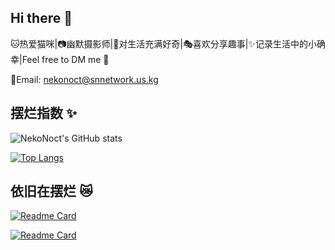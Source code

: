 ## Hi there 👋

🐱热爱猫咪|📷幽默摄影师|🤔对生活充满好奇|🎭喜欢分享趣事|✨记录生活中的小确幸|Feel free to DM me 💌

📧Email: nekonoct@snnetwork.us.kg

## 摆烂指数 ✨

![NekoNoct's GitHub stats](https://github-readme-stats.vercel.app/api?username=NekoNoct&show_icons=true&count_private=true)

[![Top Langs](https://github-readme-stats.vercel.app/api/top-langs/?username=NekoNoct)](https://github.com/anuraghazra/github-readme-stats)

## 依旧在摆烂 😿

[![Readme Card](https://github-readme-stats.vercel.app/api/pin/?username=StellarNexusNetwork&repo=cc.wiki.project.v4.web2)](https://github.com/anuraghazra/github-readme-stats)

[![Readme Card](https://github-readme-stats.vercel.app/api/pin/?username=StellarNexusNetwork&repo=UI-of-the-live-broadcast-room)](https://github.com/anuraghazra/github-readme-stats)

